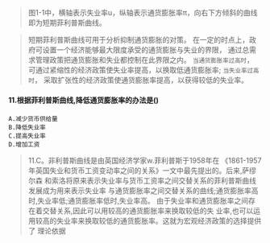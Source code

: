 >   图1-1中，横轴表示失业率u，纵轴表示通货膨胀率π，向右下方倾斜的曲线即为短期菲利普斯曲线。

>   短期菲利普斯曲线可用于分析抑制通货膨胀的对策。
在一定的时点上，政府可设置一个经济能够最大限度承受的通货膨胀与失业的界限，
通过总需求管理政策把通货膨胀和失业都控制在此界限之内。
`当通货膨胀率过高时`，
    可通过紧缩性的经济政策使失业率提高，以换取低通货膨胀率;
`当失业率过高时`，
    采取扩张性的经济政策使通货膨胀率提高，以获得较低的失业率。

#### 11.根据菲利普斯曲线,降低通货膨胀率的办法是()
    A.减少货币供给量
    B.降低失业率
    C.提高失业率
    D.增加工资
>   11.C。非利普斯曲线是由英国经济学家w.菲利普斯于1958年在
    《1861-1957年英国失业和货币工资变动率之间的关系》一文中最先提出的。后来,萨缪尔森
    和索洛将原来表示失业率与货币工资率之间交替关系的菲利普斯曲线发展成为用来表示失业率
    与通货膨胀率之间交替关系的曲线;通货膨胀率高时,失业率低;通货膨胀率低时,失业率高。
    由于失业率和通货膨胀率之间存在着交替关系,因此可以用较高的通货膨胀率来换取较低的失
    业率,也可以运用较高的失业率来换取较低的通货膨胀率。这就为宏观经济政策的选择提供了
    理论依据





















    